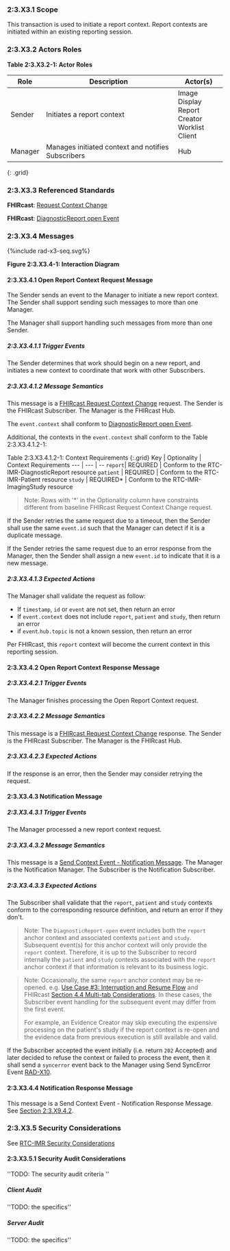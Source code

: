 ### 2:3.X3.1 Scope

This transaction is used to initiate a report context. Report contexts are initiated within an existing reporting session.

### 2:3.X3.2 Actors Roles

**Table 2:3.X3.2-1: Actor Roles**

| Role | Description | Actor(s) |
|------|-------------|----------|
| Sender | Initiates a report context | Image Display<br>Report Creator<br>Worklist Client |
| Manager | Manages initiated context and notifies Subscribers | Hub |
{: .grid}

### 2:3.X3.3 Referenced Standards

**FHIRcast**: [Request Context Change](https://build.fhir.org/ig/HL7/fhircast-docs/2-6-RequestContextChange.html#request-context-change)

**FHIRcast**: [DiagnosticReport open Event](https://build.fhir.org/ig/HL7/fhircast-docs/3-6-1-diagnosticreport-open.html)

### 2:3.X3.4 Messages

<div>
{%include rad-x3-seq.svg%}
</div>

<div style="clear: left"/>

**Figure 2:3.X3.4-1: Interaction Diagram**

#### 2:3.X3.4.1 Open Report Context Request Message
The Sender sends an event to the Manager to initiate a new report context. The Sender shall support sending such messages to more than one Manager.

The Manager shall support handling such messages from more than one Sender. 

##### 2:3.X3.4.1.1 Trigger Events

The Sender determines that work should begin on a new report, and initiates a new context to coordinate that work with other Subscribers.

##### 2:3.X3.4.1.2 Message Semantics

This message is a [FHIRcast Request Context Change](https://build.fhir.org/ig/HL7/fhircast-docs/2-6-RequestContextChange.html#request-context-change-body) request. The Sender is the FHIRcast Subscriber. The Manager is the FHIRcast Hub.

The `event.context` shall conform to [DiagnosticReport open Event](https://build.fhir.org/ig/HL7/fhircast-docs/3-6-1-diagnosticreport-open.html).

Additional, the contexts in the `event.context` shall conform to the Table 2:3.X3.4.1.2-1:

Table 2:3.X3.4.1.2-1: Context Requirements
{:.grid}
Key | Optionality | Context Requirements
--- | --- | --
`report`| REQUIRED | Conform to the RTC-IMR-DiagnosticReport resource
`patient` | REQUIRED | Conform to the RTC-IMR-Patient resource
`study` | REQUIRED* | Conform to the RTC-IMR-ImagingStudy resource

> Note: Rows with '*' in the Optionality column have constraints different from baseline FHIRcast Request Context Change request.

If the Sender retries the same request due to a timeout, then the Sender shall use the same `event.id` such that the Manager can detect if it is a duplicate message.

If the Sender retries the same request due to an error response from the Manager, then the Sender shall assign a new `event.id` to indicate that it is a new message.

##### 2:3.X3.4.1.3 Expected Actions

The Manager shall validate the request as follow:

* If `timestamp`, `id` or `event` are not set, then return an error
* If `event.context` does not include `report`, `patient` and `study`, then return an error
* if `event`.`hub.topic` is not a known session, then return an error

Per FHIRcast, this `report` context will become the current context in this reporting session.

#### 2:3.X3.4.2 Open Report Context Response Message

##### 2:3.X3.4.2.1 Trigger Events

The Manager finishes processing the Open Report Context request.

##### 2:3.X3.4.2.2 Message Semantics

This message is a [FHIRcast Request Context Change]() response. The Sender is the FHIRcast Subscriber. The Manager is the FHIRcast Hub.

##### 2:3.X3.4.2.3 Expected Actions

If the response is an error, then the Sender may consider retrying the request.

#### 2:3.X3.4.3 Notification Message

##### 2:3.X3.4.3.1 Trigger Events

The Manager processed a new report context request.

##### 2:3.X3.4.3.2 Message Semantics

This message is a [Send Context Event - Notification Message](rad-x9.html#23x94-messages). The Manager is the Notification Manager. The Subscriber is the Notification Subscriber.

##### 2:3.X3.4.3.3 Expected Actions

The Subscriber shall validate that the `report`, `patient` and `study` contexts conform to the corresponding resource definition, and return an error if they don't.

> Note: The `DiagnosticReport-open` event includes both the `report` anchor context and associated contexts `patient` and `study`. Subsequent event(s) for this anchor context will only provide the `report` context. Therefore, it is up to the Subscriber to record internally the `patient` and `study` contexts associated with the `report` anchor context if that information is relevant to its business logic. 

> Note: Occasionally, the same `report` anchor context may be re-opened. e.g. [Use Case #3: Interruption and Resume Flow](volume-1.html#1xx423-use-case-3-interruption-and-resume-flow) and FHIRcast [Section 4.4 Multi-tab Considerations](https://build.fhir.org/ig/HL7/fhircast-docs/4-4-multitab-considerations.html). In these cases, the Subscriber event handling for the subsequent event may differ from the first event.
>
> For example, an Evidence Creator may skip executing the expensive processing on the patient's study if the report context is re-open and the evidence data from previous execution is still available and valid. 

If the Subscriber accepted  the event initially (i.e. return `202` Accepted) and later decided to refuse the context or failed to process the event, then it shall send a `syncerror` event back to the Manager using Send SyncError Event [RAD-X10](rad-10.html).

#### 2:3.X3.4.4 Notification Response Message

This message is a Send Context Event - Notification Response Message. See [Section 2:3.X9.4.2](rad-x9.html#23x942-notification-response-message).

### 2:3.X3.5 Security Considerations

See [RTC-IMR Security Considerations](volume-1.html#1xx5-rtc-imr-security-considerations)

#### 2:3.X3.5.1 Security Audit Considerations

''TODO: The security audit criteria ''

##### Client Audit 

''TODO: the specifics''

##### Server Audit 

''TODO: the specifics''
